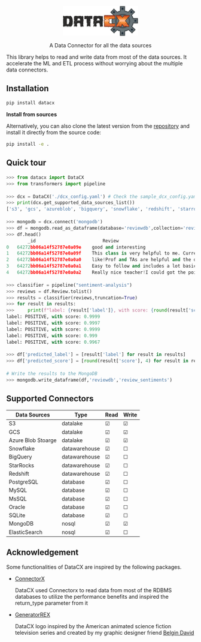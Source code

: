 <div align="center">

<img src="docs/images/LOGO.png" alt="drawing" width="200"/>

A Data Connector for all the data sources

<div align="left">

This library helps to read and write data from most of the data sources. It accelerate the ML and ETL process without worrying about the multiple data connectors.

## Installation
```bash
pip install datacx
```
**Install from sources**

Alternatively, you can also clone the latest version from the [repository](https://github.com/VinishUchiha/datacx) and install it directly from the source code:

```bash
pip install -e .
```

## Quick tour
```python
>>> from datacx import DataCX
>>> from transformers import pipeline

>>> dcx = DataCX('./dcx_config.yaml') # Check the sample_dcx_config.yaml for reference
>>> print(dcx.get_supported_data_sources_list())
['s3', 'gcs', 'azureblob', 'bigquery', 'snowflake', 'redshift', 'starrocks', 'postgresql', 'mysql', 'oracle', 'mssql', 'mariadb', 'sqlite', 'elasticsearch', 'mongodb']

>>> mongodb = dcx.connect('mongodb')
>>> df = mongodb.read_as_dataframe(database='reviewdb',collection='reviews')
>>> df.head()
        _id	                        Review
0	64272bb06a14f52787e0a09e	good and interesting
1	64272bb06a14f52787e0a09f	This class is very helpful to me. Currently, I...
2	64272bb06a14f52787e0a0a0	like!Prof and TAs are helpful and the discussi...
3	64272bb06a14f52787e0a0a1	Easy to follow and includes a lot basic and im...
4	64272bb06a14f52787e0a0a2	Really nice teacher!I could got the point eazl...

>>> classifier = pipeline("sentiment-analysis")
>>> reviews = df.Review.tolist()
>>> results = classifier(reviews,truncation=True)
>>> for result in results:
>>>     print(f"label: {result['label']}, with score: {round(result['score'], 4)}")
label: POSITIVE, with score: 0.9999
label: POSITIVE, with score: 0.9997
label: POSITIVE, with score: 0.9999
label: POSITIVE, with score: 0.999
label: POSITIVE, with score: 0.9967

>>> df['predicted_label'] = [result['label'] for result in results]
>>> df['predicted_score'] = [round(result['score'], 4) for result in results]

# Write the results to the MongoDB
>>> mongodb.write_dataframe(df,'reviewdb','review_sentiments')
```
## Supported Connectors
  
|Data Sources| Type | Read | Write |
|------------|------| ----  | -----|
|S3|datalake| &#9745;   | &#9745; |
|GCS|datalake| &#9745;   | &#9745; |
|Azure Blob Stoarge| datalake| &#9745;   | &#9745; |
|Snowflake| datawarehouse | &#9745;   | &#9744; |
|BigQuery| datawarehouse | &#9745;   | &#9744; |
|StarRocks| datawarehouse | &#9745;   | &#9744; |
|Redshift| datawarehouse | &#9745;   | &#9744; |
|PostgreSQL| database | &#9745;   | &#9744; |
|MySQL| database | &#9745;   | &#9744; |
|MsSQL| database | &#9745;   | &#9744; |
|Oracle| database | &#9745;   | &#9744; |
|SQLite| database | &#9745;   | &#9744; |
|MongoDB| nosql | &#9745;   | &#9745; |
|ElasticSearch| nosql | &#9745;   | &#9744; |

## Acknowledgement

Some functionalities of DataCX are inspired by the following packages.

- [ConnectorX](https://github.com/sfu-db/connector-x)
  
  DataCX used Connectorx to read data from most of the RDBMS databases to utilize the performance benefits and inspired the return_type parameter from it
  
- [GeneratorREX](https://generatorrex.fandom.com/wiki/Generator_Rex_Wiki)
  
  DataCX logo inspired by the American animated science fiction television series and created by my graphic designer friend [Belgin David](https://www.linkedin.com/in/belgin-david-4b699a1b8)
